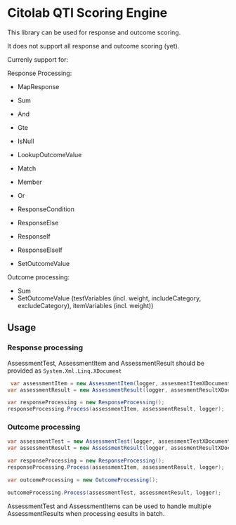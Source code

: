 # Citolab QTI Scoring Engine

This library can be used for response and outcome scoring.

It does not support all response and outcome scoring (yet).

Currenly support for:

Response Processing:

- MapResponse
- Sum

- And
- Gte
- IsNull
- LookupOutcomeValue
- Match
- Member
- Or
- ResponseCondition
- ResponseElse
- ResponseIf
- ResponseElseIf
- SetOutcomeValue

Outcome processing:

- Sum
- SetOutcomeValue (testVariables (incl. weight, includeCategory, excludeCategory), itemVariables (incl. weight))

## Usage

### Response processing

AssessmentTest, AssessmentItem and AssessmentResult should be provided as ```System.Xml.Linq.XDocument```

``` C#
 var assessmentItem = new AssessmentItem(logger, assesmentItemXDocument);
var assessmentResult = new AssessmentResult(logger, assesmentResultXDocument);

var responseProcessing = new ResponseProcessing();
responseProcessing.Process(assessmentItem, assessmentResult, logger);
```

### Outcome processing

``` C#
var assessmentTest = new AssessmentTest(logger, assessmentTestXDocument);
var assessmentResult = new AssessmentResult(logger, assesmentResultXDocument);

var responseProcessing = new ResponseProcessing();
responseProcessing.Process(assessmentItem, assessmentResult, logger);

var outcomeProcessing = new OutcomeProcessing();

outcomeProcessing.Process(assessmentTest, assessmentResult, logger);
```

AssessmentTest and AssessmentItems can be used to handle multiple AssessmentResults when processing eesults in batch.